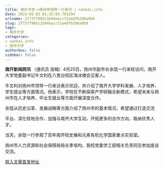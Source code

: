 ```yaml
---
title: 南开大学->扬州市领导一行来访 | nankai.info
date: 2023-05-03 01:35:05.785294
urlname: 2f7377985c1b94eaccf2a4dfb298a9b8
slug: 2f7377985c1b94eaccf2a4dfb298a9b8
tags: 
- 南开大学
categories:
- nankai.info
- 南开大学
authorbox: false
sidebar: false
---
```

**南开新闻网讯** （通讯员 屈楠）4月25日，扬州市副市长余珽一行来校访问，南开大学党委副书记牛文利在八里台校区海冰楼会见客人。

牛文利对扬州市领导一行来访表示欢迎，并介绍了南开大学学科发展、人才培养、学生就业等方面情况。他表示，学校在不断探索产学研融合新模式，希望未来与扬州市在人才培养、毕业生就业等方面开展深度合作。

余珽从历史沿革、发展战略等方面介绍了扬州市的基本情况，希望通过打造交流
<!--more-->
平台、深化校地合作，加强与南开大学互动，开拓更多的合作方向，吸纳优秀人才。

当天，余珽一行参观了百年南开校史展和元素有机化学国家重点实验室。

扬州市人力资源和社会保障局局长季培均，我校党委学工部相关负责同志参加座谈交流。



[转入文章首发地址](https://news.nankai.edu.cn/ywsd/system/2023/04/27/030055788.shtml)